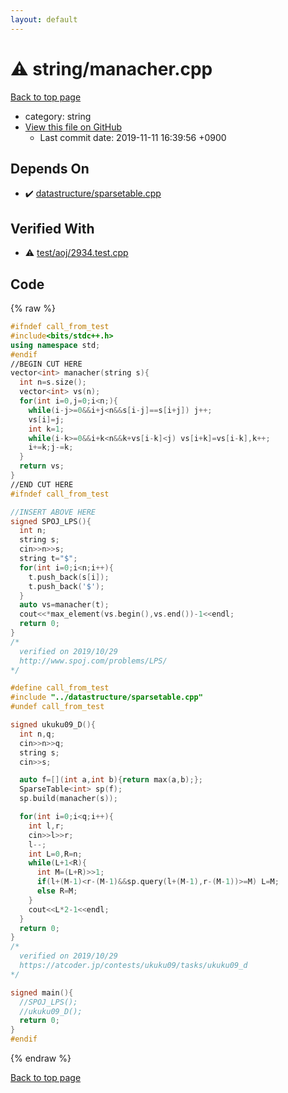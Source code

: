 ```yaml
---
layout: default
---
```


<!-- mathjax config similar to math.stackexchange -->
<script type="text/javascript" async
  src="https://cdnjs.cloudflare.com/ajax/libs/mathjax/2.7.5/MathJax.js?config=TeX-MML-AM_CHTML">
</script>
<script type="text/x-mathjax-config">
  MathJax.Hub.Config({
    TeX: { equationNumbers: { autoNumber: "AMS" }},
    tex2jax: {
      inlineMath: [ ['$','$'] ],
      processEscapes: true
    },
    "HTML-CSS": { matchFontHeight: false },
    displayAlign: "left",
    displayIndent: "2em"
  });
</script>

<script type="text/javascript" src="https://cdnjs.cloudflare.com/ajax/libs/jquery/3.4.1/jquery.min.js"></script>
<script src="https://cdn.jsdelivr.net/npm/jquery-balloon-js@1.1.2/jquery.balloon.min.js" integrity="sha256-ZEYs9VrgAeNuPvs15E39OsyOJaIkXEEt10fzxJ20+2I=" crossorigin="anonymous"></script>
<script type="text/javascript" src="../../assets/js/copy-button.js"></script>
<link rel="stylesheet" href="../../assets/css/copy-button.css" />


# :warning: string/manacher.cpp
<a href="../../index.html">Back to top page</a>

* category: string
* <a href="{{ site.github.repository_url }}/blob/master/string/manacher.cpp">View this file on GitHub</a>
    - Last commit date: 2019-11-11 16:39:56 +0900




## Depends On
* :heavy_check_mark: <a href="../datastructure/sparsetable.cpp.html">datastructure/sparsetable.cpp</a>


## Verified With
* :warning: <a href="../../verify/test/aoj/2934.test.cpp.html">test/aoj/2934.test.cpp</a>


## Code
{% raw %}
```cpp
#ifndef call_from_test
#include<bits/stdc++.h>
using namespace std;
#endif
//BEGIN CUT HERE
vector<int> manacher(string s){
  int n=s.size();
  vector<int> vs(n);
  for(int i=0,j=0;i<n;){
    while(i-j>=0&&i+j<n&&s[i-j]==s[i+j]) j++;
    vs[i]=j;
    int k=1;
    while(i-k>=0&&i+k<n&&k+vs[i-k]<j) vs[i+k]=vs[i-k],k++;
    i+=k;j-=k;
  }
  return vs;
}
//END CUT HERE
#ifndef call_from_test

//INSERT ABOVE HERE
signed SPOJ_LPS(){
  int n;
  string s;
  cin>>n>>s;
  string t="$";
  for(int i=0;i<n;i++){
    t.push_back(s[i]);
    t.push_back('$');
  }
  auto vs=manacher(t);
  cout<<*max_element(vs.begin(),vs.end())-1<<endl;
  return 0;
}
/*
  verified on 2019/10/29
  http://www.spoj.com/problems/LPS/
*/

#define call_from_test
#include "../datastructure/sparsetable.cpp"
#undef call_from_test

signed ukuku09_D(){
  int n,q;
  cin>>n>>q;
  string s;
  cin>>s;

  auto f=[](int a,int b){return max(a,b);};
  SparseTable<int> sp(f);
  sp.build(manacher(s));

  for(int i=0;i<q;i++){
    int l,r;
    cin>>l>>r;
    l--;
    int L=0,R=n;
    while(L+1<R){
      int M=(L+R)>>1;
      if(l+(M-1)<r-(M-1)&&sp.query(l+(M-1),r-(M-1))>=M) L=M;
      else R=M;
    }
    cout<<L*2-1<<endl;
  }
  return 0;
}
/*
  verified on 2019/10/29
  https://atcoder.jp/contests/ukuku09/tasks/ukuku09_d
*/

signed main(){
  //SPOJ_LPS();
  //ukuku09_D();
  return 0;
}
#endif

```
{% endraw %}

<a href="../../index.html">Back to top page</a>

